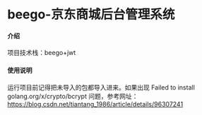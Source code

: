 # beego-京东商城后台管理系统

#### 介绍
项目技术栈：beego+jwt


#### 使用说明

运行项目前记得把未导入的包都导入进来。如果出现 Failed to install golang.org/x/crypto/bcrypt 问题，参考网址：https://blog.csdn.net/tiantang_1986/article/details/96307241


